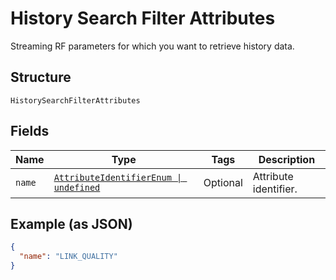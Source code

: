 
# History Search Filter Attributes

Streaming RF parameters for which you want to retrieve history data.

## Structure

`HistorySearchFilterAttributes`

## Fields

| Name | Type | Tags | Description |
|  --- | --- | --- | --- |
| `name` | [`AttributeIdentifierEnum \| undefined`](../../doc/models/attribute-identifier-enum.md) | Optional | Attribute identifier. |

## Example (as JSON)

```json
{
  "name": "LINK_QUALITY"
}
```

